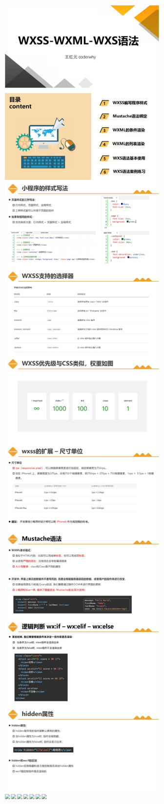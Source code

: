 ![](image/04_WXSS-WXML-WXS/0001.jpg)
![](image/04_WXSS-WXML-WXS/0002.jpg)
![](image/04_WXSS-WXML-WXS/0003.jpg)
![](image/04_WXSS-WXML-WXS/0004.jpg)
![](image/04_WXSS-WXML-WXS/0005.jpg)
![](image/04_WXSS-WXML-WXS/0006.jpg)
![](image/04_WXSS-WXML-WXS/0007.jpg)
![](image/04_WXSS-WXML-WXS/0008.jpg)
![](image/04_WXSS-WXML-WXS/0009.jpg)
![](image/04_WXSS-WXML-WXS/00010.jpg)
![](image/04_WXSS-WXML-WXS/00011.jpg)
![](image/04_WXSS-WXML-WXS/00012.jpg)
![](image/04_WXSS-WXML-WXS/00013.jpg)
![](image/04_WXSS-WXML-WXS/00014.jpg)
![](image/04_WXSS-WXML-WXS/00015.jpg)
![](image/04_WXSS-WXML-WXS/00016.jpg)
